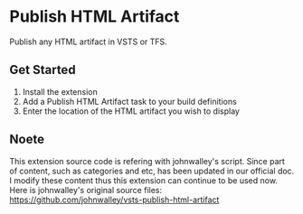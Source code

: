 # Publish HTML Artifact

Publish any HTML artifact in VSTS or TFS.

## Get Started

1. Install the extension
2. Add a Publish HTML Artifact task to your build definitions
3. Enter the location of the HTML artifact you wish to display

## Noete

This extension source code is refering with johnwalley's script.
Since part of content, such as categories and etc, has been updated in our official doc. I modify these content thus this extension can continue to be used now.
Here is johnwalley's original source files: https://github.com/johnwalley/vsts-publish-html-artifact
